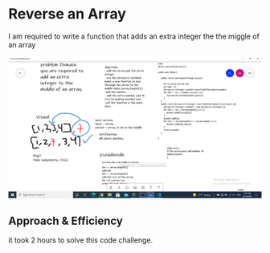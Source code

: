 # Reverse an Array
I am required to write a function that adds an extra integer the the miggle of an array 



![shift](./assets/code22.png)


## Approach & Efficiency

it took 2 hours to solve this code challenge.